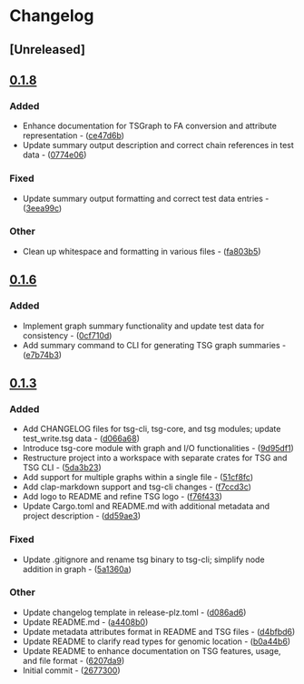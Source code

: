 # Changelog

## [Unreleased]

## [0.1.8](https://github.com/TSGECO/tsg/compare/tsg-cli-v0.1.7...tsg-cli-v0.1.8)

### Added


- Enhance documentation for TSGraph to FA conversion and attribute representation - ([ce47d6b](https://github.com/TSGECO/tsg/commit/ce47d6b85a17a8b962d3787043b161a1e2b3dcbf))
- Update summary output description and correct chain references in test data - ([0774e06](https://github.com/TSGECO/tsg/commit/0774e06ac1e578e815d674c2e357dcab28a27e3f))

### Fixed


- Update summary output formatting and correct test data entries - ([3eea99c](https://github.com/TSGECO/tsg/commit/3eea99c83989b21e4c693f7d36fc9f97f36b7680))

### Other


- Clean up whitespace and formatting in various files - ([fa803b5](https://github.com/TSGECO/tsg/commit/fa803b51b5818624bec304799998c8e8ec289bd1))


## [0.1.6](https://github.com/cauliyang/tsg/compare/tsg-cli-v0.1.5...tsg-cli-v0.1.6)

### Added


- Implement graph summary functionality and update test data for consistency - ([0cf710d](https://github.com/cauliyang/tsg/commit/0cf710d355384c289340e6e13110c355d7b0812c))
- Add summary command to CLI for generating TSG graph summaries - ([e7b74b3](https://github.com/cauliyang/tsg/commit/e7b74b3adac59169b6e4abda48459d00cd29245d))


## [0.1.3](https://github.com/cauliyang/tsg/compare/tsg-cli-v0.1.2...tsg-cli-v0.1.3)

### Added


- Add CHANGELOG files for tsg-cli, tsg-core, and tsg modules; update test_write.tsg data - ([d066a68](https://github.com/cauliyang/tsg/commit/d066a68abd045fc6560ba4a631e898610ec30728))
- Introduce tsg-core module with graph and I/O functionalities - ([9d95df1](https://github.com/cauliyang/tsg/commit/9d95df14876841bac9cd53fc1980f0b7b1e43ffa))
- Restructure project into a workspace with separate crates for TSG and TSG CLI - ([5da3b23](https://github.com/cauliyang/tsg/commit/5da3b23e04bf7289c86e8104a5b6df920ae5f87f))
- Add support for multiple graphs within a single file - ([51cf8fc](https://github.com/cauliyang/tsg/commit/51cf8fc8dcefba804a7e066e7002b0e92bb4f8dc))
- Add clap-markdown support and tsg-cli changes - ([f7ccd3c](https://github.com/cauliyang/tsg/commit/f7ccd3cd12925f3fa77de451cfc65cd0990aefef))
- Add logo to README and refine TSG logo - ([f76f433](https://github.com/cauliyang/tsg/commit/f76f4339edf9d6d1963078f5f713287277e67e5a))
- Update Cargo.toml and README.md with additional metadata and project description - ([dd59ae3](https://github.com/cauliyang/tsg/commit/dd59ae390a96e6dd820c03dd3cd7a4cedd892297))

### Fixed


- Update .gitignore and rename tsg binary to tsg-cli; simplify node addition in graph - ([5a1360a](https://github.com/cauliyang/tsg/commit/5a1360af4b77f4e9782252566247bb2bc4af0d2a))

### Other


- Update changelog template in release-plz.toml - ([d086ad6](https://github.com/cauliyang/tsg/commit/d086ad65149586cb7b9df3d527a36bcd040e42c9))
- Update README.md - ([a4408b0](https://github.com/cauliyang/tsg/commit/a4408b055a3ad9c950dbd27e71d27057b63671d2))
- Update metadata attributes format in README and TSG files - ([d4bfbd6](https://github.com/cauliyang/tsg/commit/d4bfbd60a9bf189819c19a059b6406d1d70b3840))
- Update README to clarify read types for genomic location - ([b0a44b6](https://github.com/cauliyang/tsg/commit/b0a44b6c797f67f230580ffc35aa516bb7981f7c))
- Update README to enhance documentation on TSG features, usage, and file format - ([6207da9](https://github.com/cauliyang/tsg/commit/6207da9f56a9082d3844ad8e6feb1d300b0bbbd0))
- Initial commit - ([2677300](https://github.com/cauliyang/tsg/commit/26773001f4da0e3d28788005a429dc3030d6c0c5))
